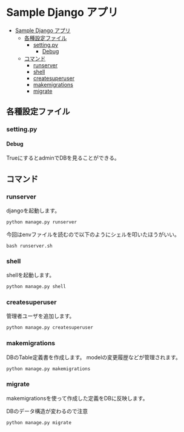 # Sample Django アプリ

<!-- TOC -->

- [Sample Django アプリ](#sample-django-アプリ)
  - [各種設定ファイル](#各種設定ファイル)
    - [setting.py](#settingpy)
      - [Debug](#debug)
  - [コマンド](#コマンド)
    - [runserver](#runserver)
    - [shell](#shell)
    - [createsuperuser](#createsuperuser)
    - [makemigrations](#makemigrations)
    - [migrate](#migrate)

<!-- /TOC -->

## 各種設定ファイル

### setting.py

#### Debug

TrueにするとadminでDBを見ることができる。

## コマンド

### runserver

djangoを起動します。

```python
python manage.py runserver
```

今回はenvファイルを読むので以下のようにシェルを叩いたほうがいい。

```shell
bash runserver.sh
```

### shell

shellを起動します。

```python
python manage.py shell
```

### createsuperuser

管理者ユーザを追加します。

```python
python manage.py createsuperuser
```

### makemigrations

DBのTable定義書を作成します。
modelの変更履歴などが管理されます。

```python
python manage.py makemigrations
```

### migrate

makemigrationsを使って作成した定義をDBに反映します。

DBのデータ構造が変わるので注意

```python
python manage.py migrate 
```

[makemigrations]: https://docs.djangoproject.com/en/3.0/topics/migrations/
[migrate]: https://docs.djangoproject.com/en/3.0/topics/migrations/